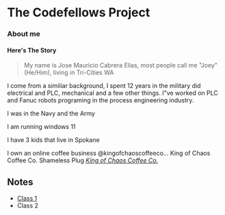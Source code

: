 # The Codefellows Project

### About me

#### Here's The Story

>My name is Jose Mauricio Cabrera Elias, most people call me "Joey" (He/Him), living in Tri-Cities WA

I come from a similiar background, I spent 12 years in the military did electrical and PLC, mechanical and a few other things. I"ve worked on PLC and 
Fanuc robots programing in the process engineering industry.

I was in the Navy and the Army

I am running windows 11

I have 3 kids that live in Spokane

I own an online coffee business @kingofchaoscoffeeco... King of Chaos Coffee Co. Shameless Plug
*[King of Chaos Coffee Co.](http://www.kingofchaoscoffeeco.com)*




## Notes

* [Class 1](notes1.md)
* Class 2

